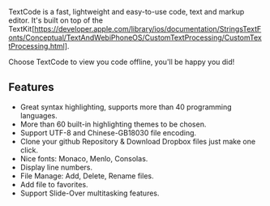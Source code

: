 TextCode is a fast, lightweight and easy-to-use code, text and markup editor. It's built on top of the TextKit[https://developer.apple.com/library/ios/documentation/StringsTextFonts/Conceptual/TextAndWebiPhoneOS/CustomTextProcessing/CustomTextProcessing.html]. 

Choose TextCode to view you code offline, you'll be happy you did!

## Features
- Great syntax highlighting, supports more than 40 programming languages.
- More than 60 built-in highlighting themes to be chosen.
- Support UTF-8 and Chinese-GB18030 file encoding.
- Clone your github Repository & Download Dropbox files just make one click.
- Nice fonts: Monaco, Menlo, Consolas.
- Display line numbers.
- File Manage: Add, Delete, Rename files.
- Add file to favorites.
- Support Slide-Over multitasking features.
